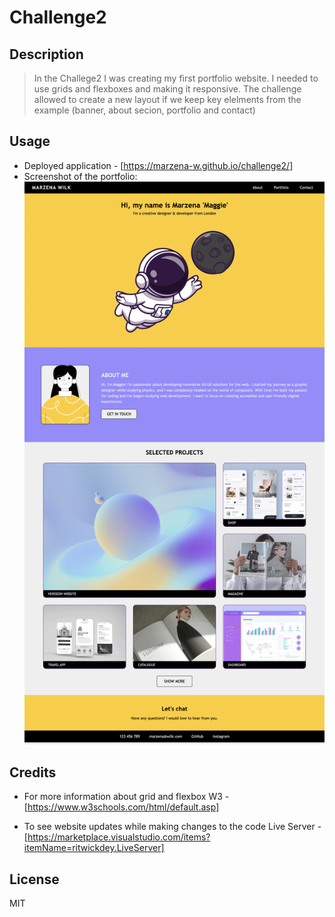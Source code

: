 # Challenge2

## Description 

> In the Challege2 I was creating my first portfolio website.
> I needed to use grids and flexboxes and making it responsive.
> The challenge allowed to create a new layout if we keep key elelments from the example (banner, about secion, portfolio and contact)


## Usage 

* Deployed application - [https://marzena-w.github.io/challenge2/]
* Screenshot of the portfolio:
![Personal portfolio](https://github.com/Marzena-W/challenge2/blob/main/assets/images/challange2-personal-portfolio.png)


## Credits

* For more information about grid and flexbox
W3 - [https://www.w3schools.com/html/default.asp]

* To see website updates while making changes to the code
Live Server - [https://marketplace.visualstudio.com/items?itemName=ritwickdey.LiveServer]


## License

MIT